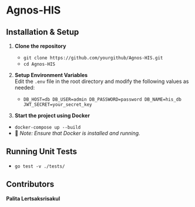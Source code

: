 # Agnos-HIS

## Installation & Setup
1. **Clone the repository**
   - `git clone https://github.com/yourgithub/Agnos-HIS.git`
   - `cd Agnos-HIS`

2. **Setup Environment Variables**  
   Edit the `.env` file in the root directory and modify the following values as needed:

    - ``` DB_HOST=db DB_USER=admin DB_PASSWORD=password DB_NAME=his_db JWT_SECRET=your_secret_key ```

3. **Start the project using Docker**
- `docker-compose up --build`
- 📌 *Note: Ensure that Docker is installed and running.*

## Running Unit Tests
- `go test -v ./tests/`

## Contributors
**Palita Lertsaksrisakul**







